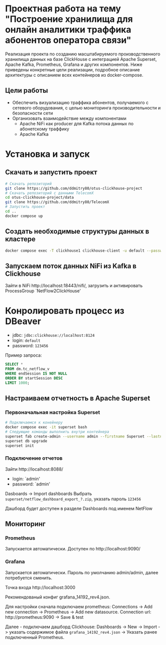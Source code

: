 # Проектная работа на тему "Построение хранилища для онлайн аналитики траффика абонентов оператора связи"

Реализация проекта по созданию масштабируемого производственного хранилища данных на базе ClickHouse с интеграцией Apache Superset, Apache Kafka, Prometheus, Grafana и других компонентов. Ниже приведены конкретные цели реализации, подробное описание архитектуры с описанием всех контейнеров из docker-compose.

## Цели работы
- Обеспечить визуализацию траффика абонентов, получаемого с сетевого оборудования, с целью мониторинга производительности и безопасности сети
- Организовать взаимодействие между компонентами
    - Apache NiFi как producer для Kafka потока данных по абонетскому траффику
    - Apache Kafka


# Установка и запуск

## Скачать и запустить проект

```sh
# Скачать репозиторий 
git clone https://github.com/ddmitry80/otus-clickhouse-project
# Скачать репозиторий с данными TelecomX 
cd otus-clickhouse-project/data
git clone https://github.com/ddmitry80/TelecomX
# Запустить проект
cd ..
docker compose up
```

## Создать необходимые структуры данных в кластере

```sh
docker compose exec -T clickhouse1 clickhouse-client -u default --password 123456 < sql/init_pipeline.sql
```

## Запускаем поток данных NiFi из Kafka в Clickhouse

Зайти в NiFi http://localhost:18443/nifi/, загрузить и активировать ProcessGroup `NetFlow2ClickHouse'

# Конролировать процесс из DBeaver

- jdbc: `jdbc:clickhouse://localhost:8124`
- login: `default`
- password: `123456`

Пример запроса:
```sql
SELECT *
FROM dm.tc_netflow_v
WHERE endSession IS NOT NULL
ORDER BY startSession DESC
LIMIT 1000;
```

## Настраиваем отчетность в Apache Superset

### Первоначальная настройка Superset

```sh
# Подключаемся к конейнеру
docker compose exec -it superset bash
# Следующие команды выполнить внутри контейнера
superset fab create-admin --username admin --firstname Superset --lastname Admin --email admin@superset.com --password admin
superset db upgrade
superset init
```

### Подключение отчетов

Зайти http://localhost:8088/
- login: `admin'
- password: `admin'

Dasboards -> Import dashboards
Выбрать `superset/netflow_dashboard_export_?.zip`, указать пароль `123456`

Дашборд будет доступен в разделе Dashboards под именем NetFlow

## Мониторинг

### Prometheus

Запускается автоматически. Доступен по http://localhost:9090/

### Grafana

Запускается автоматически. Пароль по умолчанию admin/admin, далее потребуется сменить.

Точка входа http://localhost:3000

Рекомендованый конфиг grafana_14192_rev4.json.

Для настройки сначала подключаем prometheus: Connections -> Add new connection -> Prometheus -> Add new datasource. Connection url: http://prometheus:9090 -> Save & test

Далее - подключаем дашборд Clickhouse: Dashboards -> New -> Import -> указать содержимое файла `grafana_14192_rev4.json` -> Указать ранее подключенный Prometheus.

